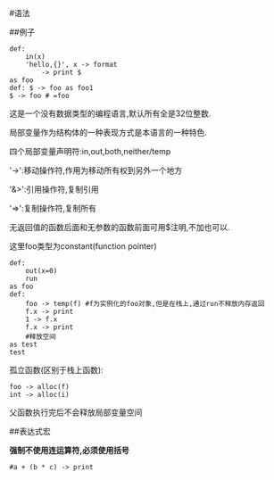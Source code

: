 
#语法

##例子
```
def:
    in(x)
    'hello,{}', x -> format 
        -> print $
as foo
def: $ -> foo as foo1
$ -> foo # =foo
```
这是一个没有数据类型的编程语言,默认所有全是32位整数.

局部变量作为结构体的一种表现方式是本语言的一种特色.

四个局部变量声明符:in,out,both,neither/temp

'->':移动操作符,作用为移动所有权到另外一个地方

'&>':引用操作符,复制引用

'=>':复制操作符,复制所有

无返回值的函数后面和无参数的函数前面可用$注明,不加也可以.

这里foo类型为constant(function pointer)

```
def:
    out(x=0)
    run
as foo
def:
    foo -> temp(f) #f为实例化的foo对象,但是在栈上,通过run不释放内存返回
    f.x -> print
    1 -> f.x
    f.x -> print
    #释放空间
as test
test
```

孤立函数(区别于栈上函数):
```
foo -> alloc(f)
int -> alloc(i)
```
父函数执行完后不会释放局部变量空间

##表达式宏

**强制不使用连运算符,必须使用括号**

```
#a + (b * c) -> print
```